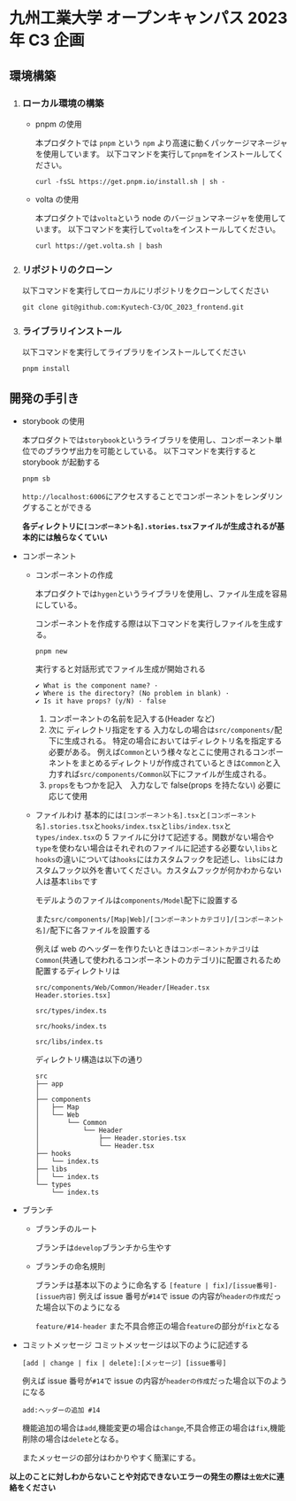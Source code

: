 # 九州工業大学 オープンキャンパス 2023 年 C3 企画

## 環境構築

1.  ### ローカル環境の構築

    -   pnpm の使用

        本プロダクトでは `pnpm` という `npm` より高速に動くパッケージマネージャを使用しています。
        以下コマンドを実行して`pnpm`をインストールしてください。

        `curl -fsSL https://get.pnpm.io/install.sh | sh -`

    -   volta の使用

        本プロダクトでは`volta`という node のバージョンマネージャを使用しています。
        以下コマンドを実行して`volta`をインストールしてください。

        `curl https://get.volta.sh | bash`

2.  ### リポジトリのクローン

    以下コマンドを実行してローカルにリポジトリをクローンしてください

    `git clone git@github.com:Kyutech-C3/OC_2023_frontend.git`

3.  ### ライブラリインストール

    以下コマンドを実行してライブラリをインストールしてください

    `pnpm install`

## 開発の手引き

-   storybook の使用

    本プロダクトでは`storybook`というライブラリを使用し、コンポーネント単位でのブラウザ出力を可能としている。
    以下コマンドを実行すると storybook が起動する

    `pnpm sb`

    `http://localhost:6006`にアクセスすることでコンポーネントをレンダリングすることができる

    **各ディレクトリに`[コンポーネント名].stories.tsx`ファイルが生成されるが基本的には触らなくていい**

-   コンポーネント

    -   コンポーネントの作成

        本プロダクトでは`hygen`というライブラリを使用し、ファイル生成を容易にしている。

        コンポーネントを作成する際は以下コマンドを実行しファイルを生成する。

        `pnpm new`

        実行すると対話形式でファイル生成が開始される

        ```
        ✔ What is the component name? ·
        ✔ Where is the directory? (No problem in blank) ·
        ✔ Is it have props? (y/N) · false
        ```

        1. コンポーネントの名前を記入する(Header など)
        2. 次に ディレクトリ指定をする 入力なしの場合は`src/components/`配下に生成される。
           特定の場合においてはディレクトリ名を指定する必要がある。
           例えば`Common`という様々なとこに使用されるコンポーネントをまとめるディレクトリが作成されているときは`Common`と入力すれば`src/components/Common`以下にファイルが生成される。
        3. `props`をもつかを記入　入力なしで false(props を持たない)
           必要に応じて使用

    -   ファイルわけ
        基本的には`[コンポーネント名].tsx`と`[コンポーネント名].stories.tsx`と`hooks/index.tsx`と`libs/index.tsx`と`types/index.tsx`の 5 ファイルに分けて記述する。関数がない場合や`type`を使わない場合はそれぞれのファイルに記述する必要ない,`libs`と`hooks`の違いについては`hooks`にはカスタムフックを記述し、`libs`にはカスタムフック以外を書いてください。カスタムフックが何かわからない人は基本`libs`です

        モデルようのファイルは`components/Model`配下に設置する

        また`src/components/[Map|Web]/[コンポーネントカテゴリ]/[コンポーネント名]/`配下に各ファイルを設置する

        例えば web のヘッダーを作りたいときは`コンポーネントカテゴリ`は`Common`(共通して使われるコンポーネントのカテゴリ)に配置されるため配置するディレクトリは

        `src/components/Web/Common/Header/[Header.tsx Header.stories.tsx]`

        `src/types/index.ts`

        `src/hooks/index.ts`

        `src/libs/index.ts`

        ディレクトリ構造は以下の通り

        ```
        src
        ├── app
        │
        ├── components
        │   ├── Map
        │   └── Web
        │       └── Common
        │           └── Header
        │               ├── Header.stories.tsx
        │               └── Header.tsx
        ├── hooks
        │   └── index.ts
        ├── libs
        │   └── index.ts
        └── types
            └── index.ts
        ```

-   ブランチ

    -   ブランチのルート

        ブランチは`develop`ブランチから生やす

    -   ブランチの命名規則

        ブランチは基本以下のように命名する
        `[feature | fix]/[issue番号]-[issue内容]`
        例えば issue 番号が`#14`で issue の内容が`headerの作成`だった場合以下のようになる

        `feature/#14-header`
        また不具合修正の場合`feature`の部分が`fix`となる

-   コミットメッセージ
    コミットメッセージは以下のように記述する

    `[add | change | fix | delete]:[メッセージ] [issue番号]`

    例えば issue 番号が`#14`で issue の内容が`headerの作成`だった場合以下のようになる

    `add:ヘッダーの追加 #14`

    機能追加の場合は`add`,機能変更の場合は`change`,不具合修正の場合は`fix`,機能削除の場合は`delete`となる。

    またメッセージの部分はわかりやすく簡潔にする。

**以上のことに対しわからないことや対応できないエラーの発生の際は`土佐犬`に連絡をください**
